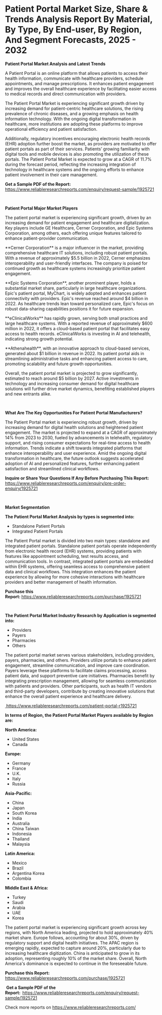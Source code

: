 <p><h1>Patient Portal Market Size, Share & Trends Analysis Report By Material, By Type, By End-user, By Region, And Segment Forecasts, 2025 - 2032</h1></p><p><strong>Patient Portal Market Analysis and Latest Trends</strong></p>
<p><p>A Patient Portal is an online platform that allows patients to access their health information, communicate with healthcare providers, schedule appointments, and manage prescriptions. It enhances patient engagement and improves the overall healthcare experience by facilitating easier access to medical records and direct communication with providers.</p><p>The Patient Portal Market is experiencing significant growth driven by increasing demand for patient-centric healthcare solutions, the rising prevalence of chronic diseases, and a growing emphasis on health information technology. With the ongoing digital transformation in healthcare, more institutions are adopting these platforms to improve operational efficiency and patient satisfaction. </p><p>Additionally, regulatory incentives encouraging electronic health records (EHR) adoption further boost the market, as providers are motivated to offer patient portals as part of their services. Patients’ growing familiarity with digital tools and mobile devices is also promoting the utilization of these portals. The Patient Portal Market is expected to grow at a CAGR of 11.7% during the forecast period, reflecting the increasing integration of technology in healthcare systems and the ongoing efforts to enhance patient involvement in their care management.</p></p>
<p><strong>Get a Sample PDF of the Report:&nbsp;</strong> <a href="https://www.reliableresearchreports.com/enquiry/request-sample/1925721?utm_campaign=2802&utm_medium=2&utm_source=Github&utm_content=ia&utm_term=28032025&utm_id=patient-portal">https://www.reliableresearchreports.com/enquiry/request-sample/1925721</a></p>
<p>&nbsp;</p>
<p><strong>Patient Portal Major Market Players</strong></p>
<p><p>The patient portal market is experiencing significant growth, driven by an increasing demand for patient engagement and healthcare digitalization. Key players include GE Healthcare, Cerner Corporation, and Epic Systems Corporation, among others, each offering unique features tailored to enhance patient-provider communication.</p><p>**Cerner Corporation** is a major influencer in the market, providing comprehensive healthcare IT solutions, including robust patient portals. With a revenue of approximately $5.5 billion in 2022, Cerner emphasizes interoperability and user-friendly interfaces. The company is poised for continued growth as healthcare systems increasingly prioritize patient engagement.</p><p>**Epic Systems Corporation**, another prominent player, holds a substantial market share, particularly in large healthcare organizations. Epic's patient portal, MyChart, is widely adopted and enhances patient connectivity with providers. Epic's revenue reached around $4 billion in 2022. As healthcare trends lean toward personalized care, Epic's focus on robust data-sharing capabilities positions it for future expansion.</p><p>**eClinicalWorks** has rapidly grown, serving both small practices and large healthcare systems. With a reported revenue of approximately $600 million in 2022, it offers a cloud-based patient portal that facilitates easy access to health records. eClinicalWorks is investing in AI and telehealth, indicating strong growth potential.</p><p>**Athenahealth**, with an innovative approach to cloud-based services, generated about $1 billion in revenue in 2022. Its patient portal aids in streamlining administrative tasks and enhancing patient access to care, promoting scalability and future growth opportunities.</p><p>Overall, the patient portal market is projected to grow significantly, estimated to reach around $5 billion by 2027. Active investments in technology and increasing consumer demand for digital healthcare solutions will further drive market dynamics, benefiting established players and new entrants alike.</p></p>
<p>&nbsp;</p>
<p><strong>What Are The Key Opportunities For Patient Portal Manufacturers?</strong></p>
<p><p>The Patient Portal market is experiencing robust growth, driven by increasing demand for digital health solutions and heightened patient engagement. The market is projected to expand at a CAGR of approximately 14% from 2023 to 2030, fueled by advancements in telehealth, regulatory support, and rising consumer expectations for real-time access to health information. Trends indicate a shift towards integrated platforms that enhance interoperability and user experience. Amid the ongoing digital transformation in healthcare, the future outlook suggests accelerated adoption of AI and personalized features, further enhancing patient satisfaction and streamlined clinical workflows.</p></p>
<p><strong>Inquire or Share Your Questions If Any Before Purchasing This Report:</strong> <a href="https://www.reliableresearchreports.com/enquiry/pre-order-enquiry/1925721?utm_campaign=2802&utm_medium=2&utm_source=Github&utm_content=ia&utm_term=28032025&utm_id=patient-portal">https://www.reliableresearchreports.com/enquiry/pre-order-enquiry/1925721</a></p>
<p>&nbsp;</p>
<p><strong>Market Segmentation</strong></p>
<p><strong>The Patient Portal Market Analysis by types is segmented into:</strong></p>
<p><ul><li>Standalone Patient Portals</li><li>Integrated Patient Portals</li></ul></p>
<p><p>The Patient Portal market is divided into two main types: standalone and integrated patient portals. Standalone patient portals operate independently from electronic health record (EHR) systems, providing patients with features like appointment scheduling, test results access, and communication tools. In contrast, integrated patient portals are embedded within EHR systems, offering seamless access to comprehensive patient data and clinical workflows. This integration enhances the patient experience by allowing for more cohesive interactions with healthcare providers and better management of health information.</p></p>
<p><strong>Purchase this Report:&nbsp;</strong><a href="https://www.reliableresearchreports.com/purchase/1925721?utm_campaign=2802&utm_medium=2&utm_source=Github&utm_content=ia&utm_term=28032025&utm_id=patient-portal">https://www.reliableresearchreports.com/purchase/1925721</a></p>
<p>&nbsp;</p>
<p><strong>The Patient Portal Market Industry Research by Application is segmented into:</strong></p>
<p><ul><li>Providers</li><li>Payers</li><li>Pharmacies</li><li>Others</li></ul></p>
<p><p>The patient portal market serves various stakeholders, including providers, payers, pharmacies, and others. Providers utilize portals to enhance patient engagement, streamline communication, and improve care coordination. Payers leverage these platforms to facilitate claims processing, access patient data, and support preventive care initiatives. Pharmacies benefit by integrating prescription management, allowing for seamless communication with patients and providers. Other participants, such as health IT vendors and third-party developers, contribute by creating innovative solutions that enhance the overall patient experience and healthcare delivery.</p></p>
<p><a href="https://www.reliableresearchreports.com/patient-portal-r1925721?utm_campaign=2802&utm_medium=2&utm_source=Github&utm_content=ia&utm_term=28032025&utm_id=patient-portal">&nbsp;https://www.reliableresearchreports.com/patient-portal-r1925721</a></p>
<p><strong>In terms of Region, the Patient Portal Market Players available by Region are:</strong></p>
<p>
    <p> <strong> North America: </strong>
        <ul>
            <li>United States</li>
            <li>Canada</li>
        </ul>
        </p> 
    <p> <strong> Europe: </strong>
        <ul>
            <li>Germany</li>
            <li>France</li>
            <li>U.K.</li>
            <li>Italy</li>
            <li>Russia</li>
        </ul>
        </p> 
    <p> <strong> Asia-Pacific: </strong>
        <ul>
            <li>China</li>
            <li>Japan</li>
            <li>South Korea</li>
            <li>India</li>
            <li>Australia</li>
            <li>China Taiwan</li>
            <li>Indonesia</li>
            <li>Thailand</li>
            <li>Malaysia</li>
        </ul>
        </p> 
    <p> <strong> Latin America: </strong>
        <ul>
            <li>Mexico</li>
            <li>Brazil</li>
            <li>Argentina Korea</li>
            <li>Colombia</li>
        </ul>
        </p> 
    <p> <strong> Middle East & Africa: </strong>
        <ul>
            <li>Turkey</li>
            <li>Saudi</li>
            <li>Arabia</li>
            <li>UAE</li>
            <li>Korea</li>
        </ul>
    </p>
    </p>
<p><p>The patient portal market is experiencing significant growth across key regions, with North America leading, projected to hold approximately 40% market share. Europe follows, accounting for about 30%, driven by regulatory support and digital health initiatives. The APAC region is emerging rapidly, expected to capture around 20%, particularly due to increasing healthcare digitization. China is anticipated to grow in its adoption, representing roughly 10% of the market share. Overall, North America's dominance is expected to continue in the foreseeable future.</p></p>
<p><strong>Purchase this Report: </strong><a href="https://www.reliableresearchreports.com/purchase/1925721?utm_campaign=2802&utm_medium=2&utm_source=Github&utm_content=ia&utm_term=28032025&utm_id=patient-portal">https://www.reliableresearchreports.com/purchase/1925721</a></p>
<p>&nbsp;<strong>Get a Sample PDF of the Report:&nbsp;&nbsp;</strong><a href="https://www.reliableresearchreports.com/enquiry/request-sample/1925721?utm_campaign=2802&utm_medium=2&utm_source=Github&utm_content=ia&utm_term=28032025&utm_id=patient-portal">https://www.reliableresearchreports.com/enquiry/request-sample/1925721</a></p>
<p><strong></strong></p>
<p>Check more reports on <a href="https://www.reliableresearchreports.com/?utm_campaign=2802&utm_medium=2&utm_source=Github&utm_content=ia&utm_term=28032025&utm_id=patient-portal">https://www.reliableresearchreports.com/</a></p>